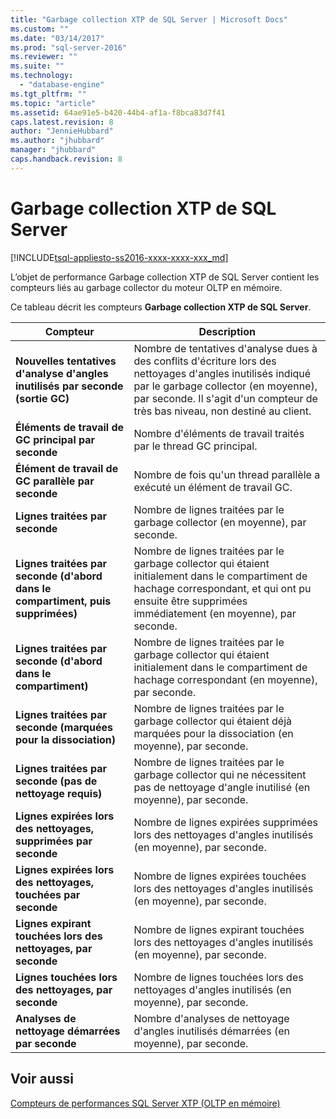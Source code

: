 ```yaml
---
title: "Garbage collection XTP de SQL Server | Microsoft Docs"
ms.custom: ""
ms.date: "03/14/2017"
ms.prod: "sql-server-2016"
ms.reviewer: ""
ms.suite: ""
ms.technology: 
  - "database-engine"
ms.tgt_pltfrm: ""
ms.topic: "article"
ms.assetid: 64ae91e5-b420-44b4-af1a-f8bca83d7f41
caps.latest.revision: 8
author: "JennieHubbard"
ms.author: "jhubbard"
manager: "jhubbard"
caps.handback.revision: 8
---
```

# Garbage collection XTP de SQL Server
[!INCLUDE[tsql-appliesto-ss2016-xxxx-xxxx-xxx_md](../../includes/tsql-appliesto-ss2016-xxxx-xxxx-xxx-md.md)]

  L’objet de performance Garbage collection XTP de SQL Server contient les compteurs liés au garbage collector du moteur OLTP en mémoire.  
  
 Ce tableau décrit les compteurs **Garbage collection XTP de SQL Server**.  
  
|Compteur|Description|  
|-------------|-----------------|  
|**Nouvelles tentatives d'analyse d'angles inutilisés par seconde (sortie GC)**|Nombre de tentatives d'analyse dues à des conflits d'écriture lors des nettoyages d'angles inutilisés indiqué par le garbage collector (en moyenne), par seconde. Il s'agit d'un compteur de très bas niveau, non destiné au client.|  
|**Éléments de travail de GC principal par seconde**|Nombre d'éléments de travail traités par le thread GC principal.|  
|**Élément de travail de GC parallèle par seconde**|Nombre de fois qu'un thread parallèle a exécuté un élément de travail GC.|  
|**Lignes traitées par seconde**|Nombre de lignes traitées par le garbage collector (en moyenne), par seconde.|  
|**Lignes traitées par seconde (d'abord dans le compartiment, puis supprimées)**|Nombre de lignes traitées par le garbage collector qui étaient initialement dans le compartiment de hachage correspondant, et qui ont pu ensuite être supprimées immédiatement (en moyenne), par seconde.|  
|**Lignes traitées par seconde (d'abord dans le compartiment)**|Nombre de lignes traitées par le garbage collector qui étaient initialement dans le compartiment de hachage correspondant (en moyenne), par seconde.|  
|**Lignes traitées par seconde (marquées pour la dissociation)**|Nombre de lignes traitées par le garbage collector qui étaient déjà marquées pour la dissociation (en moyenne), par seconde.|  
|**Lignes traitées par seconde (pas de nettoyage requis)**|Nombre de lignes traitées par le garbage collector qui ne nécessitent pas de nettoyage d'angle inutilisé (en moyenne), par seconde.|  
|**Lignes expirées lors des nettoyages, supprimées par seconde**|Nombre de lignes expirées supprimées lors des nettoyages d'angles inutilisés (en moyenne), par seconde.|  
|**Lignes expirées lors des nettoyages, touchées par seconde**|Nombre de lignes expirées touchées lors des nettoyages d'angles inutilisés (en moyenne), par seconde.|  
|**Lignes expirant touchées lors des nettoyages, par seconde**|Nombre de lignes expirant touchées lors des nettoyages d'angles inutilisés (en moyenne), par seconde.|  
|**Lignes touchées lors des nettoyages, par seconde**|Nombre de lignes touchées lors des nettoyages d'angles inutilisés (en moyenne), par seconde.|  
|**Analyses de nettoyage démarrées par seconde**|Nombre d'analyses de nettoyage d'angles inutilisés démarrées (en moyenne), par seconde.|  
  
## Voir aussi  
 [Compteurs de performances SQL Server XTP &#40;OLTP en mémoire&#41;](../../relational-databases/performance-monitor/sql-server-xtp-in-memory-oltp-performance-counters.md)  
  
  